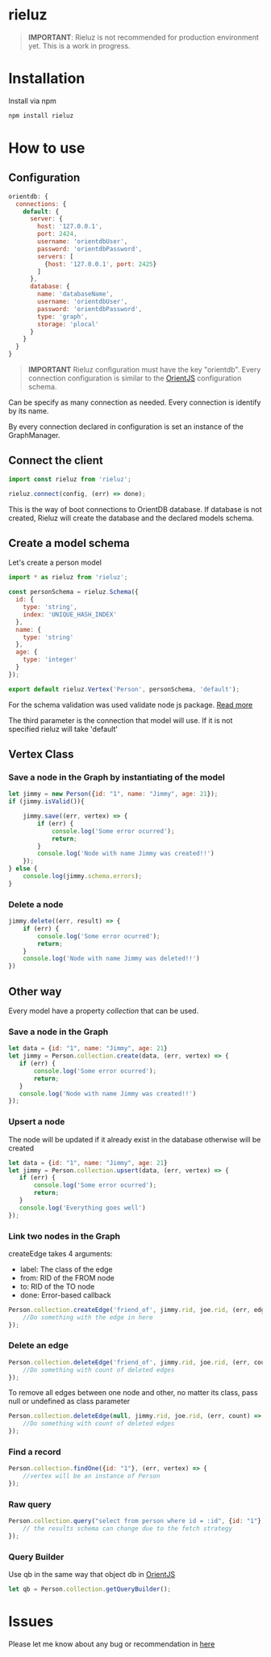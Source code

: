 # rieluz

> **IMPORTANT**: Rieluz is not recommended for production environment yet. This is a work in progress.

# Installation
Install via npm

```sh
npm install rieluz
```

# How to use

## Configuration
```js
orientdb: {
  connections: {
    default: {
      server: {
        host: '127.0.0.1',
        port: 2424,
        username: 'orientdbUser',
        password: 'orientdbPassword',
        servers: [
          {host: '127.0.0.1', port: 2425}
        ]
      },
      database: {
        name: 'databaseName',
        username: 'orientdbUser',
        password: 'orientdbPassword',
        type: 'graph',
        storage: 'plocal'
      }
    }
  }
}
```
> **IMPORTANT**
> Rieluz configuration must have the key "orientdb".
> Every connection configuration is similar to the [OrientJS](https://github.com/orientechnologies/orientjs) configuration schema.

Can be specify as many connection as needed. Every connection is identify by its name.

By every connection declared in configuration is set an instance of the GraphManager.


## Connect the client
```js
import const rieluz from 'rieluz';

rieluz.connect(config, (err) => done);

```
This is the way of boot connections to OrientDB database. If database is not created, Rieluz will create the database and the declared models schema.

## Create a model schema
Let's create a person model
```js
import * as rieluz from 'rieluz';

const personSchema = rieluz.Schema({
  id: {
    type: 'string',
    index: 'UNIQUE_HASH_INDEX'
  },
  name: {
    type: 'string'
  },
  age: {
    type: 'integer'
  }
});

export default rieluz.Vertex('Person', personSchema, 'default');
```
For the schema validation was used validate node js package. [Read more](https://www.npmjs.com/package/validate)

The third parameter is the connection that model will use. If it is not specified rieluz will take 'default'

## Vertex Class

### Save a node in the Graph by instantiating of the model
```js
let jimmy = new Person({id: "1", name: "Jimmy", age: 21});
if (jimmy.isValid()){

    jimmy.save((err, vertex) => {
        if (err) {
            console.log('Some error ocurred');
            return;
        }    
        console.log('Node with name Jimmy was created!!')
    });
} else {
    console.log(jimmy.schema.errors);
}
```
### Delete a node
```js
jimmy.delete((err, result) => {
    if (err) {
        console.log('Some error ocurred');
        return;
    }    
    console.log('Node with name Jimmy was deleted!!')
})
```
## Other way
Every model have a property *collection* that can be used.
### Save a node in the Graph
```js
let data = {id: "1", name: "Jimmy", age: 21}
let jimmy = Person.collection.create(data, (err, vertex) => {
   if (err) {
       console.log('Some error ocurred');
       return;
   }    
   console.log('Node with name Jimmy was created!!')
});
```

### Upsert a node
The node will be updated if it already exist in the database otherwise will be created
```js
let data = {id: "1", name: "Jimmy", age: 21}
let jimmy = Person.collection.upsert(data, (err, vertex) => {
   if (err) {
       console.log('Some error ocurred');
       return;
   }    
   console.log('Everything goes well')
});
```

### Link two nodes in the Graph

createEdge takes 4 arguments: 
* label: The class of the edge
* from: RID of the FROM node
* to: RID of the TO node
* done: Error-based callback

```js
Person.collection.createEdge('friend_of', jimmy.rid, joe.rid, (err, edge) => {
    //Do something with the edge in here
});
```

### Delete an edge

```js
Person.collection.deleteEdge('friend_of', jimmy.rid, joe.rid, (err, count) => {
    //Do something with count of deleted edges
});
```
To remove all edges between one node and other, no matter its class, pass null or undefined as class parameter
```js
Person.collection.deleteEdge(null, jimmy.rid, joe.rid, (err, count) => {
    //Do something with count of deleted edges
});
```
### Find a record

```js
Person.collection.findOne({id: "1"}, (err, vertex) => {
    //vertex will be an instance of Person
});
```

### Raw query

```js
Person.collection.query("select from person where id = :id", {id: "1"}, (err, results) => {
    // the results schema can change due to the fetch strategy
});
```


### Query Builder
Use qb in the same way that object db in [OrientJS](https://github.com/orientechnologies/orientjs)
```js
let qb = Person.collection.getQueryBuilder();
```


# Issues
Please let me know about any bug or recommendation in [here](https://github.com/joelmcs6/rieluz/issues)